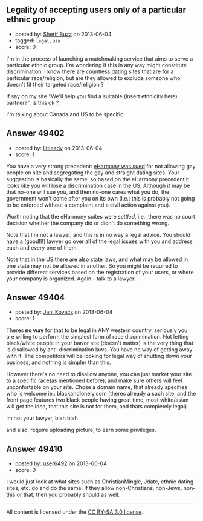 ## Legality of accepting users only of a particular ethnic group

- posted by: [Sherif Buzz](https://stackexchange.com/users/-1/4592-sherif-buzz) on 2013-06-04
- tagged: `legal`, `usa`
- score: 0

I'm in the process of launching a matchmaking service that aims to serve a particular ethnic group. I'm wondering if this in any way might constitute discrimination. I know there are countless dating sites that are for a particular race/religion, but are they allowed to exclude someone who doesn't fit their targeted race/religion ?

If say on my site "We'll help you find a suitable (insert ethnicity here) partner?". Is this ok ?

I'm talking about Canada and US to be specific.




## Answer 49402

- posted by: [littleadv](https://stackexchange.com/users/-1/13808-littleadv) on 2013-06-04
- score: 1

<p>You have a very strong precedent: <a href="http://mashable.com/2010/01/28/eharmony-lawsuit/" rel="nofollow">eHarmony was sued</a> for not allowing gay people on site and segregating the gay and straight dating sites. Your suggestion is basically the same, so based on the eHarmony precedent it looks like you will lose a discrimination case in the US. Although it may be that no-one will sue you, and then no-one cares what you do, the government won't come after you on its own (i.e.: this is probably not going to be enforced without a complaint and a civil action against you).</p>

<p>Worth noting that the eHarmony suites were <em>settled</em>, i.e.: there was no court decision whether the company did or didn't do something wrong.</p>

<p>Note that I'm not a lawyer, and this is in no way a legal advice. You should have a (good!!!) lawyer go over all of the legal issues with you and address each and every one of them.</p>

<p>Note that in the US there are also state laws, and what may be allowed in one state may not be allowed in another. So you might be required to provide different services based on the registration of your users, or where your company is organized. Again - talk to a lawyer.</p>



## Answer 49404

- posted by: [Jani Kovacs](https://stackexchange.com/users/-1/25417-jani-kovacs) on 2013-06-04
- score: 1

Theres **no way** for that to be legal in ANY western country, seriously you are willing to perform the simplest form of race discrimination. Not letting black/white people in your bar/or site (doesn't matter) is the very thing that is disallowed by anti-discrimination laws. You have no way of getting away with it. The competitors will be looking for legal way of shutting down your business, and nothing is simpler than this.

However there's no need to disallow anyone, you can just market your site to a specific race(as mentioned before), and make sure others will feel unconfortable on your site. Chose a domain name, that already specifies who is welcome ie.: blackandlonely.com (theres already a such site, and the front page features two black people having great time, most white/asian will get the idea, that this site is not for them, and thats completely legal)

im not your lawyer, blah blah

and also, require uploading picture, to earn some privileges.


## Answer 49410

- posted by: [user6492](https://stackexchange.com/users/-1/6492-user6492) on 2013-06-04
- score: 0

I would just look at what sites such as ChristianMingle, Jdate, ethnic dating sites, etc. do and do the same.  If they allow non-Christians, non-Jews, non-this or that, then you probably should as well.



---

All content is licensed under the [CC BY-SA 3.0 license](https://creativecommons.org/licenses/by-sa/3.0/).
